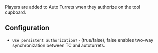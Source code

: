 Players are added to Auto Turrets when they authorize on the tool cupboard. 

## Configuration

- `Use persistent authorization?` - (true/false), false enables two-way synchronization between TC and autoturrets.